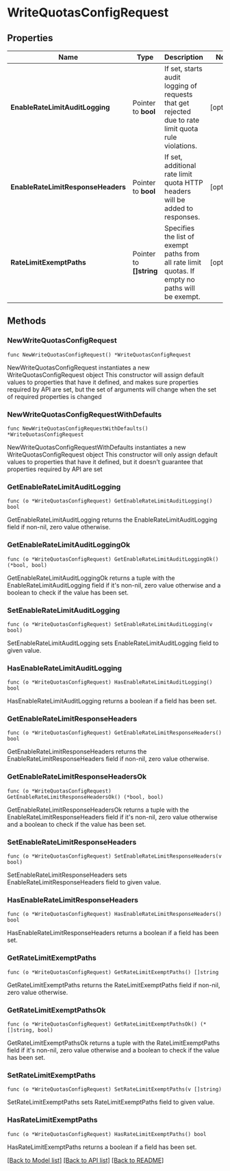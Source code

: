 # WriteQuotasConfigRequest


## Properties

Name | Type | Description | Notes
------------ | ------------- | ------------- | -------------
**EnableRateLimitAuditLogging** | Pointer to **bool** | If set, starts audit logging of requests that get rejected due to rate limit quota rule violations. | [optional] 
**EnableRateLimitResponseHeaders** | Pointer to **bool** | If set, additional rate limit quota HTTP headers will be added to responses. | [optional] 
**RateLimitExemptPaths** | Pointer to **[]string** | Specifies the list of exempt paths from all rate limit quotas. If empty no paths will be exempt. | [optional] 



## Methods


### NewWriteQuotasConfigRequest

`func NewWriteQuotasConfigRequest() *WriteQuotasConfigRequest`

NewWriteQuotasConfigRequest instantiates a new WriteQuotasConfigRequest object
This constructor will assign default values to properties that have it defined,
and makes sure properties required by API are set, but the set of arguments
will change when the set of required properties is changed

### NewWriteQuotasConfigRequestWithDefaults

`func NewWriteQuotasConfigRequestWithDefaults() *WriteQuotasConfigRequest`

NewWriteQuotasConfigRequestWithDefaults instantiates a new WriteQuotasConfigRequest object
This constructor will only assign default values to properties that have it defined,
but it doesn't guarantee that properties required by API are set


### GetEnableRateLimitAuditLogging

`func (o *WriteQuotasConfigRequest) GetEnableRateLimitAuditLogging() bool`

GetEnableRateLimitAuditLogging returns the EnableRateLimitAuditLogging field if non-nil, zero value otherwise.

### GetEnableRateLimitAuditLoggingOk

`func (o *WriteQuotasConfigRequest) GetEnableRateLimitAuditLoggingOk() (*bool, bool)`

GetEnableRateLimitAuditLoggingOk returns a tuple with the EnableRateLimitAuditLogging field if it's non-nil, zero value otherwise
and a boolean to check if the value has been set.

### SetEnableRateLimitAuditLogging

`func (o *WriteQuotasConfigRequest) SetEnableRateLimitAuditLogging(v bool)`

SetEnableRateLimitAuditLogging sets EnableRateLimitAuditLogging field to given value.


### HasEnableRateLimitAuditLogging

`func (o *WriteQuotasConfigRequest) HasEnableRateLimitAuditLogging() bool`

HasEnableRateLimitAuditLogging returns a boolean if a field has been set.




### GetEnableRateLimitResponseHeaders

`func (o *WriteQuotasConfigRequest) GetEnableRateLimitResponseHeaders() bool`

GetEnableRateLimitResponseHeaders returns the EnableRateLimitResponseHeaders field if non-nil, zero value otherwise.

### GetEnableRateLimitResponseHeadersOk

`func (o *WriteQuotasConfigRequest) GetEnableRateLimitResponseHeadersOk() (*bool, bool)`

GetEnableRateLimitResponseHeadersOk returns a tuple with the EnableRateLimitResponseHeaders field if it's non-nil, zero value otherwise
and a boolean to check if the value has been set.

### SetEnableRateLimitResponseHeaders

`func (o *WriteQuotasConfigRequest) SetEnableRateLimitResponseHeaders(v bool)`

SetEnableRateLimitResponseHeaders sets EnableRateLimitResponseHeaders field to given value.


### HasEnableRateLimitResponseHeaders

`func (o *WriteQuotasConfigRequest) HasEnableRateLimitResponseHeaders() bool`

HasEnableRateLimitResponseHeaders returns a boolean if a field has been set.




### GetRateLimitExemptPaths

`func (o *WriteQuotasConfigRequest) GetRateLimitExemptPaths() []string`

GetRateLimitExemptPaths returns the RateLimitExemptPaths field if non-nil, zero value otherwise.

### GetRateLimitExemptPathsOk

`func (o *WriteQuotasConfigRequest) GetRateLimitExemptPathsOk() (*[]string, bool)`

GetRateLimitExemptPathsOk returns a tuple with the RateLimitExemptPaths field if it's non-nil, zero value otherwise
and a boolean to check if the value has been set.

### SetRateLimitExemptPaths

`func (o *WriteQuotasConfigRequest) SetRateLimitExemptPaths(v []string)`

SetRateLimitExemptPaths sets RateLimitExemptPaths field to given value.


### HasRateLimitExemptPaths

`func (o *WriteQuotasConfigRequest) HasRateLimitExemptPaths() bool`

HasRateLimitExemptPaths returns a boolean if a field has been set.









[[Back to Model list]](../README.md#documentation-for-models) [[Back to API list]](../README.md#documentation-for-api-endpoints) [[Back to README]](../README.md)


